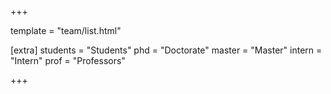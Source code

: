 +++

template = "team/list.html"

[extra]
students = "Students"
phd = "Doctorate"
master = "Master"
intern = "Intern"
prof = "Professors"

+++